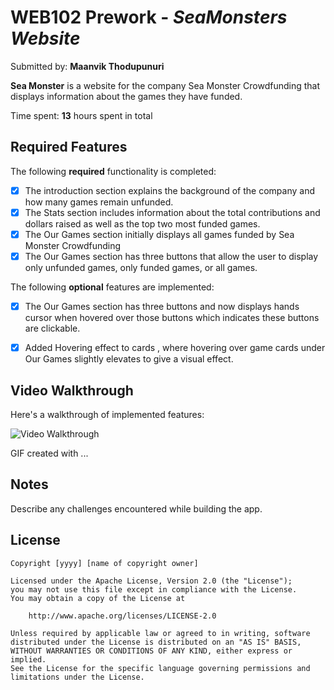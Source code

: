 # WEB102 Prework - *SeaMonsters Website*

Submitted by: **Maanvik Thodupunuri**

**Sea Monster** is a website for the company Sea Monster Crowdfunding that displays information about the games they have funded.

Time spent: **13** hours spent in total

## Required Features

The following **required** functionality is completed:

* [x] The introduction section explains the background of the company and how many games remain unfunded.
* [x] The Stats section includes information about the total contributions and dollars raised as well as the top two most funded games.
* [x] The Our Games section initially displays all games funded by Sea Monster Crowdfunding
* [x] The Our Games section has three buttons that allow the user to display only unfunded games, only funded games, or all games.

The following **optional** features are implemented:

* [x] The Our Games section has three buttons and now displays hands cursor when hovered over those buttons which indicates these buttons are clickable.
* [x] Added Hovering effect to cards , where hovering over game cards under Our Games slightly elevates to give a visual effect.


## Video Walkthrough

Here's a walkthrough of implemented features:

<img src='http://i.imgur.com/link/to/your/gif/file.gif' title='Video Walkthrough' width='' alt='Video Walkthrough' />

<!-- Replace this with whatever GIF tool you used! -->
GIF created with ...  
<!-- Recommended tools:
[Kap](https://getkap.co/) for macOS
[ScreenToGif](https://www.screentogif.com/) for Windows
[peek](https://github.com/phw/peek) for Linux. -->

## Notes

Describe any challenges encountered while building the app.

## License

    Copyright [yyyy] [name of copyright owner]

    Licensed under the Apache License, Version 2.0 (the "License");
    you may not use this file except in compliance with the License.
    You may obtain a copy of the License at

        http://www.apache.org/licenses/LICENSE-2.0

    Unless required by applicable law or agreed to in writing, software
    distributed under the License is distributed on an "AS IS" BASIS,
    WITHOUT WARRANTIES OR CONDITIONS OF ANY KIND, either express or implied.
    See the License for the specific language governing permissions and
    limitations under the License.
